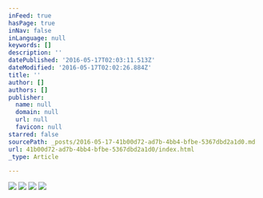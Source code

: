 ```yaml
---
inFeed: true
hasPage: true
inNav: false
inLanguage: null
keywords: []
description: ''
datePublished: '2016-05-17T02:03:11.513Z'
dateModified: '2016-05-17T02:02:26.884Z'
title: ''
author: []
authors: []
publisher:
  name: null
  domain: null
  url: null
  favicon: null
starred: false
sourcePath: _posts/2016-05-17-41b00d72-ad7b-4bb4-bfbe-5367dbd2a1d0.md
url: 41b00d72-ad7b-4bb4-bfbe-5367dbd2a1d0/index.html
_type: Article

---
```

![](https://the-grid-user-content.s3-us-west-2.amazonaws.com/334f7304-b392-4a04-8876-5aa00c72ca1f.jpg)
![](https://the-grid-user-content.s3-us-west-2.amazonaws.com/3618c42f-b915-46f4-a3ea-063aca8c7c6a.jpg)
![](https://the-grid-user-content.s3-us-west-2.amazonaws.com/d0c2551c-07c3-48cc-abdf-de667a32f02f.jpg)
![](https://the-grid-user-content.s3-us-west-2.amazonaws.com/838a4fb9-2d69-4212-a445-ca42d8150d4d.jpg)